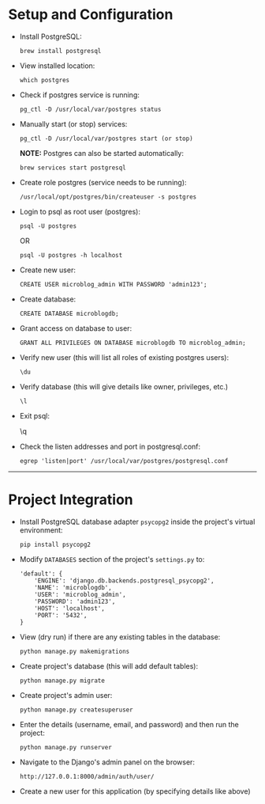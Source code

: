 # Setup and Configuration

+ Install PostgreSQL:

  `brew install postgresql`

+ View installed location:

  `which postgres`

+ Check if postgres service is running:

  `pg_ctl -D /usr/local/var/postgres status`

+ Manually start (or stop) services:

  `pg_ctl -D /usr/local/var/postgres start (or stop)`

  **NOTE:** Postgres can also be started automatically:

  `brew services start postgresql`

+ Create role postgres (service needs to be running):

  `/usr/local/opt/postgres/bin/createuser -s postgres`

+ Login to psql as root user (postgres):

  `psql -U postgres`

  OR

  `psql -U postgres -h localhost`

+ Create new user:

  `CREATE USER microblog_admin WITH PASSWORD 'admin123';`

+ Create database:

  `CREATE DATABASE microblogdb;`

+ Grant access on database to user:

  `GRANT ALL PRIVILEGES ON DATABASE microblogdb TO microblog_admin;`

+ Verify new user (this will list all roles of existing postgres users):

  `\du`

+ Verify database (this will give details like owner, privileges, etc.)

  `\l`

+ Exit psql:

  \q

+ Check the listen addresses and port in postgresql.conf:

  `egrep 'listen|port' /usr/local/var/postgres/postgresql.conf`

----

# Project Integration

+ Install PostgreSQL database adapter `psycopg2` inside the project's virtual environment:

  `pip install psycopg2`

+ Modify `DATABASES` section of the project's `settings.py` to:

  ```
  'default': {
      'ENGINE': 'django.db.backends.postgresql_psycopg2',
      'NAME': 'microblogdb',
      'USER': 'microblog_admin',
      'PASSWORD': 'admin123',
      'HOST': 'localhost',
      'PORT': '5432',
  }
  ```

+ View (dry run) if there are any existing tables in the database:

  `python manage.py makemigrations`

+ Create project's database (this will add default tables):

  `python manage.py migrate`

+ Create project's admin user:

  `python manage.py createsuperuser`

+ Enter the details (username, email, and password) and then run the project:

  `python manage.py runserver`

+ Navigate to the Django's admin panel on the browser:

  `http://127.0.0.1:8000/admin/auth/user/`

+ Create a new user for this application (by specifying details like above)
